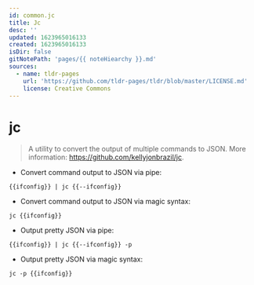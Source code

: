 ```yaml
---
id: common.jc
title: Jc
desc: ''
updated: 1623965016133
created: 1623965016133
isDir: false
gitNotePath: 'pages/{{ noteHiearchy }}.md'
sources:
  - name: tldr-pages
    url: 'https://github.com/tldr-pages/tldr/blob/master/LICENSE.md'
    license: Creative Commons
---
```

# jc

> A utility to convert the output of multiple commands to JSON.
> More information: <https://github.com/kellyjonbrazil/jc>.

- Convert command output to JSON via pipe:

`{{ifconfig}} | jc {{--ifconfig}}`

- Convert command output to JSON via magic syntax:

`jc {{ifconfig}}`

- Output pretty JSON via pipe:

`{{ifconfig}} | jc {{--ifconfig}} -p`

- Output pretty JSON via magic syntax:

`jc -p {{ifconfig}}`

